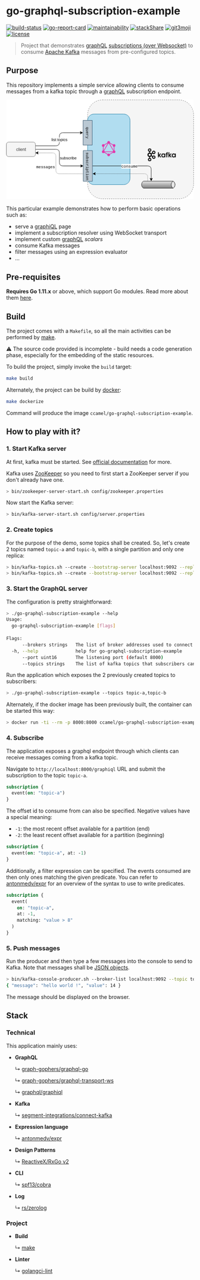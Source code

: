 go-graphql-subscription-example
===============================
    
[![build-status](https://img.shields.io/travis/ccamel/go-graphql-subscription-example.svg?logo=travis&style=flat-square)](https://travis-ci.org/ccamel/go-graphql-subscription-example)
[![go-report-card](https://goreportcard.com/badge/github.com/ccamel/go-graphql-subscription-example)](https://goreportcard.com/report/github.com/ccamel/go-graphql-subscription-example)
[![maintainability](https://api.codeclimate.com/v1/badges/67162ec92b2fb97bdb3e/maintainability)](https://codeclimate.com/github/ccamel/go-graphql-subscription-example/maintainability)
[![stackShare](http://img.shields.io/badge/tech-stack-0690fa.svg?style=flat-square)](https://stackshare.io/ccamel/go-graphql-subscription-example)
[![git3moji](https://img.shields.io/badge/gitmoji-%20😜%20😍-FFDD67.svg?style=flat-square)](https://gitmoji.carloscuesta.me)
[![license](https://img.shields.io/github/license/ccamel/go-graphql-subscription-example.svg?style=flat-square)]( https://github.com/ccamel/go-graphql-subscription-example/blob/master/LICENSE)

> Project that demonstrates [graphQL] [subscriptions (over Websocket)](https://github.com/apollographql/subscriptions-transport-ws/blob/v0.9.4/PROTOCOL.md) to consume [Apache Kafka](https://kafka.apache.org/) messages from pre-configured topics.

## Purpose

This repository implements a simple service allowing clients to consume messages from a kafka topic through a [graphQL](https://graphql.org/) subscription endpoint.

<p align="center">
  <img src="https://github.com/ccamel/go-graphql-subscription-example/raw/master/doc/overview.png" title="overview">
</p>

This particular example demonstrates how to perform basic operations such as:

- serve a [graphiQL](https://github.com/graphql/graphiql) page
- implement a subscription resolver using WebSocket transport
- implement custom [graphQL] _scalars_
- consume Kafka messages
- filter messages using an expression evaluator
- ...

## Pre-requisites
    
 **Requires Go 1.11.x** or above, which support Go modules. Read more about them [here](https://github.com/golang/go/wiki/Modules).    
    
## Build  
  
The project comes with a `Makefile`, so all the main activities can be performed by [make](https://www.gnu.org/software/make/).  
  
:warning: The source code provided is incomplete - build needs a code generation phase, especially for the embedding of the static resources. 
  
To build the project, simply invoke the `build` target:

```sh  
make build  
```

Alternately, the project can be build by [docker](https://www.docker.com/):

```sh  
make dockerize  
```

Command will produce the image `ccamel/go-graphql-subscription-example`.

## How to play with it?

### 1. Start Kafka server

At first, kafka must be started. See [official documentation](https://kafka.apache.org/quickstart) for more.

Kafka uses [ZooKeeper](https://zookeeper.apache.org/) so you need to first start a ZooKeeper server if you don't already have one.

```sh
> bin/zookeeper-server-start.sh config/zookeeper.properties
```  

Now start the Kafka server:

```sh
> bin/kafka-server-start.sh config/server.properties
```  

### 2. Create topics

For the purpose of the demo, some topics shall be created. So, let's create 2 topics named `topic-a` and `topic-b`,
with a single partition and only one replica:

```sh
> bin/kafka-topics.sh --create --bootstrap-server localhost:9092 --replication-factor 1 --partitions 1 --topic topic-a
> bin/kafka-topics.sh --create --bootstrap-server localhost:9092 --replication-factor 1 --partitions 1 --topic topic-b
```

### 3. Start the GraphQL server

The configuration is pretty straightforward:

```sh
> ./go-graphql-subscription-example --help
Usage:
  go-graphql-subscription-example [flags]

Flags:
      --brokers strings   The list of broker addresses used to connect to the kafka cluster (default [localhost:9092])
  -h, --help              help for go-graphql-subscription-example
      --port uint16       The listening port (default 8000)
      --topics strings    The list of kafka topics that subscribers can consume (default [foo])
```

Run the application which exposes the 2 previously created topics to subscribers: 

```sh
> ./go-graphql-subscription-example --topics topic-a,topic-b 
```

Alternately, if the docker image has been previously built, the container can be started this way:

```sh
> docker run -ti --rm -p 8000:8000 ccamel/go-graphql-subscription-example --topics topic-a,topic-b
``` 

### 4. Subscribe

The application exposes a graphql endpoint through which clients can receive messages coming from a kafka topic.

Navigate to `http://localhost:8000/graphiql` URL and submit the subscription to the topic `topic-a`.

```graphql
subscription {
  event(on: "topic-a")
}
```

The offset id to consume from can also be specified. Negative values have a special meaning:
- `-1`: the most recent offset available for a partition (end)
- `-2`: the least recent offset available for a partition (beginning)

```graphql
subscription {
  event(on: "topic-a", at: -1)
}
```

Additionally, a filter expression can be specified. The events consumed are then only ones matching the given predicate.
You can refer to [antonmedv/expr] for an overview of the syntax to use to write predicates.

```graphql
subscription {
  event(
    on: "topic-a",
    at: -1,
    matching: "value > 8"
  )
}
```

### 5. Push messages

Run the producer and then type a few messages into the console to send to Kafka. Note that messages shall be 
[JSON objects](https://www.json.org/).

```sh
> bin/kafka-console-producer.sh --broker-list localhost:9092 --topic topic-a
{ "message": "hello world !", "value": 14 }
``` 

The message should be displayed on the browser.

## Stack    

### Technical

This application mainly uses:    
    
* **GraphQL**
 
  ↳ [graph-gophers/graphql-go](https://github.com/graph-gophers/graphql-go)
  
  ↳ [graph-gophers/graphql-transport-ws](https://github.com/graph-gophers/graphql-transport-ws) 
  
  ↳ [graphql/graphiql](https://github.com/graphql/graphiql)       

* **Kafka**
 
  ↳ [segment-integrations/connect-kafka](https://github.com/segment-integrations/connect-kafka)
  
* **Expression language**
 
  ↳ [antonmedv/expr]

* **Design Patterns**

  ↳ [ReactiveX/RxGo v2](https://github.com/ReactiveX/RxGo/tree/v2)

* **CLI**
 
  ↳ [spf13/cobra](https://github.com/spf13/cobra)  

* **Log** 

  ↳ [rs/zerolog](https://github.com/rs/zerolog)  

### Project

* **Build**

  ↳ [make](https://www.gnu.org/software/make/)

* **Linter**  

  ↳ [golangci-lint](https://github.com/golangci/golangci-lint)

[antonmedv/expr]: https://github.com/antonmedv/expr
[graphQL]: https://graphql.org/
